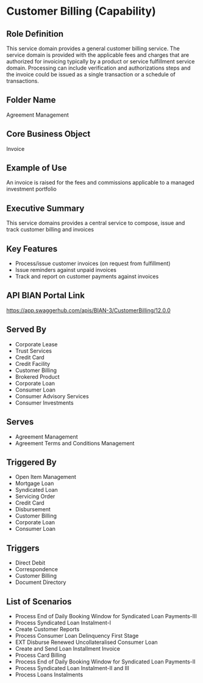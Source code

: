 # Customer Billing (Capability)

## Role Definition
This service domain provides a general customer billing service. The service domain is provided with the applicable fees and charges that are authorized for invoicing typically by a product or service fulfillment service domain. Processing can include verification and authorizations steps and the invoice could be issued as a single transaction or a schedule of transactions.

## Folder Name
Agreement Management

## Core Business Object
Invoice

## Example of Use
An invoice is raised for the fees and commissions applicable to a managed investment portfolio

## Executive Summary
This service domains provides a central service to compose, issue and track customer billing and invoices

## Key Features
- Process/issue customer invoices (on request from fulfillment)
- Issue reminders against unpaid invoices
- Track and report on customer payments against invoices

## API BIAN Portal Link
https://app.swaggerhub.com/apis/BIAN-3/CustomerBilling/12.0.0

## Served By
- Corporate Lease
- Trust Services
- Credit Card
- Credit Facility
- Customer Billing
- Brokered Product
- Corporate Loan
- Consumer Loan
- Consumer Advisory Services
- Consumer Investments

## Serves
- Agreement Management
- Agreement Terms and Conditions Management

## Triggered By
- Open Item Management
- Mortgage Loan
- Syndicated Loan
- Servicing Order
- Credit Card
- Disbursement
- Customer Billing
- Corporate Loan
- Consumer Loan

## Triggers
- Direct Debit
- Correspondence
- Customer Billing
- Document Directory

## List of Scenarios
- Process End of Daily Booking Window for Syndicated Loan Payments-III
- Process Syndicated Loan Instalment-I
- Create Customer Reports
- Process Consumer Loan Delinquency First Stage
- EXT Disburse Renewed Uncollateralised Consumer Loan
- Create and Send Loan Installment Invoice
- Process Card Billing
- Process End of Daily Booking Window for Syndicated Loan Payments-II
- Process Syndicated Loan Instalment-II and III
- Process Loans Instalments